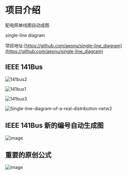 # 项目介绍

配电网单线图自动成图

single-line diagram

项目地址:[https://github.com/aeonu/single-line_diagram](https://github.com/aeonu/single-line_diagram)




## IEEE 141Bus


![141bus2](https://user-images.githubusercontent.com/96326382/196185265-c3471a95-659b-43e4-bc63-905384df19d4.png)


![141bus1](https://user-images.githubusercontent.com/96326382/196185338-2365b77d-4ef9-4541-9394-224a73b8592c.jpg)


![141bus3](https://user-images.githubusercontent.com/96326382/196185380-eb307bc3-f91e-4b38-a294-2ba60de7fa70.png)


![Single-line-diagram-of-a-real-distribution-netw2](https://user-images.githubusercontent.com/96326382/196189768-3e7e51bf-a29e-44f6-b753-0287d6513af0.png)


## IEEE 141Bus 新的编号自动生成图

![image](https://user-images.githubusercontent.com/96326382/196043186-f388a847-e7a4-407d-9101-08f9986fd143.png)


## 重要的原创公式

![image](https://user-images.githubusercontent.com/96326382/197811126-d858f037-40a5-4970-96b2-22efa712dda0.png)

